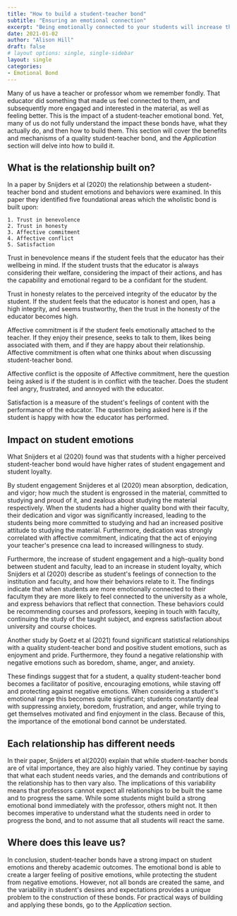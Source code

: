 ```yaml
---
title: "How to build a student-teacher bond"
subtitle: "Ensuring an emotional connection"
excerpt: "Being emotionally connected to your students will increase their ability to perform, learn, be motivated, and their loyalty. Quality student-teacher bonds has an increased association with positive emotions and a negative association with negative emotions. Yet what makes a good emotional bond will vary, but this section gives you the foundation to then apply it."
date: 2021-01-02
author: "Alison Hill"
draft: false
# layout options: single, single-sidebar
layout: single
categories:
- Emotional Bond
---
```


Many of us have a teacher or professor whom we remember fondly. That educator did something that made us feel connected to them, and subsequently more engaged and interested in the material, as well as feeling better. This is the impact of a student-teacher emotional bond. Yet, many of us do not fully understand the impact these bonds have, what they actually do, and then how to build them. This section will cover the benefits and mechanisms of a quality student-teacher bond, and the *Application* section will delve into how to build it. 

## What is the relationship built on?

In a paper by Snijders et al (2020) the relationship between a student-teacher bond and student emotions and behaviors were examined. In this paper they identified five foundational areas which the wholistic bond is built upon:

    1. Trust in benevolence
    2. Trust in honesty
    3. Affective commitment
    4. Affective conflict
    5. Satisfaction

Trust in benevolence means if the student feels that the educator has their wellbeing in mind. If the student trusts that the educator is always considering their welfare, considering the impact of their actions, and has the capability and emotional regard to be a confidant for the student. 

Trust in honesty relates to the perceived integrity of the educator by the student. If the student feels that the educator is honest and open, has a high integrity, and seems trustworthy, then the trust in the honesty of the educator becomes high. 

Affective commitment is if the student feels emotionally attached to the teacher. If they enjoy their presence, seeks to talk to them, likes being associated with them, and if they are happy about their relationship. Affective commitment is often what one thinks about when discussing student-teacher bond. 

Affective conflict is the opposite of Affective commitment, here the question being asked is if the student is in conflict with the teacher. Does the student feel angry, frustrated, and annoyed with the educator. 

Satisfaction is a measure of the student's feelings of content with the performance of the educator. The question being asked here is if the student is happy with how the educator has performed.


## Impact on student emotions

What Snijders et al (2020) found was that students with a higher perceived student-teacher bond would have higher rates of student engagement and student loyalty. 

By student engagement Snijderes et al (2020) mean absorption, dedication, and vigor; how much the student is engrossed in the material, committed to studying and proud of it, and zealous about studying the material respectively. When the students had a higher quality bond with their faculty, their dedication and vigor was significantly increased, leading to the students being more committed to studying and had an increased positive attitude to studying the material. Furthermore, dedication was strongly correlated with affective commitment, indicating that the act of enjoying your teacher's presence cna lead to increased willingness to study. 

Furthermore, the increase of student engagement and a high-quality bond between student and faculty, lead to an increase in student loyalty, which Snijders et al (2020) describe as student's feelings of connection to the institution and faculty, and how their behaviors relate to it. The findings indicate that when students are more emotionally connected to their facultym they are more likely to feel connected to the university as a whole, and express behaviors that reflect that connection. These behaviors could be recommending courses and professors, keeping in touch with faculty, continuing the study of the taught subject, and express satisfaction about university and course choices. 

Another study by Goetz et al (2021) found significant statistical relationships with a quality student-teacher bond and positive student emotions, such as enjoyment and pride. Furthermore, they found a negative relationship with negative emotions such as boredom, shame, anger, and anxiety. 

These findings suggest that for a student, a quality student-teacher bond becomes a facilitator of positive, encouraging emotions, while staving off and protecting against negative emotions. When considering a student's emotional range this becomes quite significant; students constantly deal with suppressing anxiety, boredom, frustration, and anger, while trying to get themselves motivated and find enjoyment in the class. Because of this, the importance of the emotional bond cannot be understated.

## Each relationship has different needs

In their paper, Snijders et al(2020) explain that while student-teacher bonds are of vital importance, they are also highly varied. They continue by saying that what each student needs varies, and the demands and contributions of the relationship has to then vary also. The implications of this variability means that professors cannot expect all relationships to be built the same and to progress the same. While some students might build a strong emotional bond immediately with the professor, others might not. It then becomes imperative to understand what the students need in order to progress the bond, and to not assume that all students will react the same.

## Where does this leave us?

In conclusion, student-teacher bonds have a strong impact on student emotions and thereby academic outcomes. The emotional bond is able to create a larger feeling of positive emotions, while protecting the student from negative emotions. However, not all bonds are created the same, and the variability in student's desires and expectations provides a unique problem to the construction of these bonds. For practical ways of building and applying these bonds, go to the *Application* section. 



